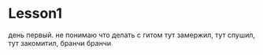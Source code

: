 # Lesson1
день первый.
не понимаю что делать с гитом
тут замержил, тут спушил, тут закомитил, бранчи бранчи
